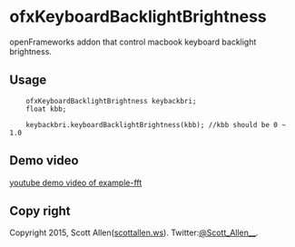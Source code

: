# ofxKeyboardBacklightBrightness
openFrameworks addon that control macbook keyboard backlight brightness.

## Usage

        ofxKeyboardBacklightBrightness keybackbri;
        float kbb;

        keybackbri.keyboardBacklightBrightness(kbb); //kbb should be 0 ~ 1.0

## Demo video
[youtube demo video of example-fft](https://youtu.be/jp7_C1nlYPQ)

## Copy right
Copyright 2015, Scott Allen([scottallen.ws](http://scottallen.ws)).
Twitter:[@Scott_Allen__](https://twitter.com/#!/Scott_Allen__ "twitter@Scott_Allen__").
